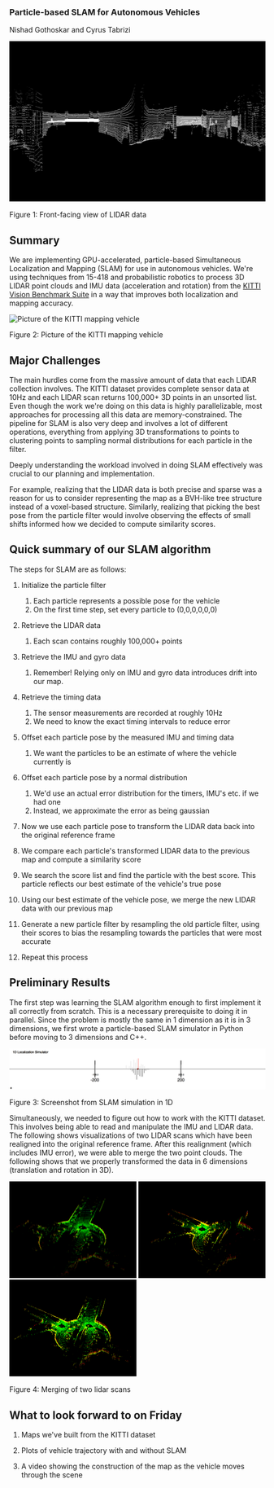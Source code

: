 ### Particle-based SLAM for Autonomous Vehicles
Nishad Gothoskar and Cyrus Tabrizi

<img src="images/frontlidar.png" alt="Front-facing view of LIDAR data" class="inline"/>

Figure 1: Front-facing view of LIDAR data

## Summary
We are implementing GPU-accelerated, particle-based Simultaneous Localization and Mapping (SLAM) for use in autonomous vehicles. We're using techniques from 15-418 and probabilistic robotics to process 3D LIDAR point clouds and IMU data (acceleration and rotation) from the [KITTI Vision Benchmark Suite](http://www.cvlibs.net/datasets/kitti/) in a way that improves both localization and mapping accuracy.

<img src="http://www.cvlibs.net/datasets/kitti/images/passat_sensors.jpg" alt="Picture of the KITTI mapping vehicle " class="inline"/>

Figure 2: Picture of the KITTI mapping vehicle

## Major Challenges
The main hurdles come from the massive amount of data that each LIDAR collection involves. The KITTI dataset provides complete sensor data at 10Hz and each LIDAR scan returns 100,000+ 3D points in an unsorted list. Even though the work we're doing on this data is highly parallelizable, most approaches for processing all this data are memory-constrained. The pipeline for SLAM is also very deep and involves a lot of different operations, everything from applying 3D transformations to points to clustering points to sampling normal distributions for each particle in the filter. 

Deeply understanding the workload involved in doing SLAM effectively was crucial to our planning and implementation. 

For example, realizing that the LIDAR data is both precise and sparse was a reason for us to consider representing the map as a BVH-like tree structure instead of a voxel-based structure. Similarly, realizing that picking the best pose from the particle filter would involve observing the effects of small shifts informed how we decided to compute similarity scores.

## Quick summary of our SLAM algorithm
The steps for SLAM are as follows:
1. Initialize the particle filter
	1. Each particle represents a possible pose for the vehicle
	2. On the first time step, set every particle to (0,0,0,0,0,0)


2. Retrieve the LIDAR data
	1. Each scan contains roughly 100,000+ points


3. Retrieve the IMU and gyro data
	1. Remember! Relying only on IMU and gyro data introduces drift into our map.


4. Retrieve the timing data
	1. The sensor measurements are recorded at roughly 10Hz
	2. We need to know the exact timing intervals to reduce error


5. Offset each particle pose by the measured IMU and timing data
	1. We want the particles to be an estimate of where the vehicle currently is


6. Offset each particle pose by a normal distribution
	1. We'd use an actual error distribution for the timers, IMU's etc. if we had one
	2. Instead, we approximate the error as being gaussian


7. Now we use each particle pose to transform the LIDAR data back into the original reference frame

8. We compare each particle's transformed LIDAR data to the previous map and compute a similarity score

9. We search the score list and find the particle with the best score. This particle reflects our best estimate of the vehicle's true pose

10. Using our best estimate of the vehicle pose, we merge the new LIDAR data with our previous map

11. Generate a new particle filter by resampling the old particle filter, using their scores to bias the resampling towards the particles that were most accurate

12. Repeat this process

## Preliminary Results
The first step was learning the SLAM algorithm enough to first implement it all correctly from scratch. This is a necessary prerequisite to doing it in parallel. Since the problem is mostly the same in 1 dimension as it is in 3 dimensions, we first wrote a particle-based SLAM simulator in Python before moving to 3 dimensions and C++.

<img src="images/1Dsim.png" alt="Screenshot from SLAM simulation in 1D" class="inline"/>

Figure 3: Screenshot from SLAM simulation in 1D

Simultaneously, we needed to figure out how to work with the KITTI dataset. This involves being able to read and manipulate the IMU and LIDAR data. The following shows visualizations of two LIDAR scans which have been realigned into the original reference frame. After this realignment (which includes IMU error), we were able to merge the two point clouds. The following shows that we properly transformed the data in 6 dimensions (translation and rotation in 3D).

<img src="images/lidar1.png" width="250" height="190"/>
<img src="images/lidar2.png" width="250" height="190"/>
<img src="images/lidar1and2.png" width="250" height="190"/>

Figure 4: Merging of two lidar scans

## What to look forward to on Friday
1. Maps we've built from the KITTI dataset

2. Plots of vehicle trajectory with and without SLAM

3. A video showing the construction of the map as the vehicle moves through the scene